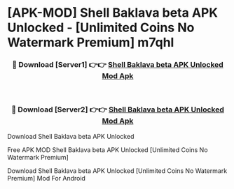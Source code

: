 # [APK-MOD] Shell Baklava beta APK Unlocked - [Unlimited Coins No Watermark Premium] m7qhl



<div align="center">
<h3>🔴 Download [Server1] 👉👉 <a href="https://momento.my/?title=Shell_Baklava_beta_APK_Unlocked">Shell Baklava beta APK Unlocked Mod Apk</a></h3><br>

<h3>🔴 Download [Server2] 👉👉 <a href="https://momento.my/?title=Shell_Baklava_beta_APK_Unlocked">Shell Baklava beta APK Unlocked Mod Apk</a></h3>
</div>



Download Shell Baklava beta APK Unlocked 

Free APK MOD Shell Baklava beta APK Unlocked [Unlimited Coins No Watermark Premium]

Download Shell Baklava beta APK Unlocked [Unlimited Coins No Watermark Premium] Mod For Android
